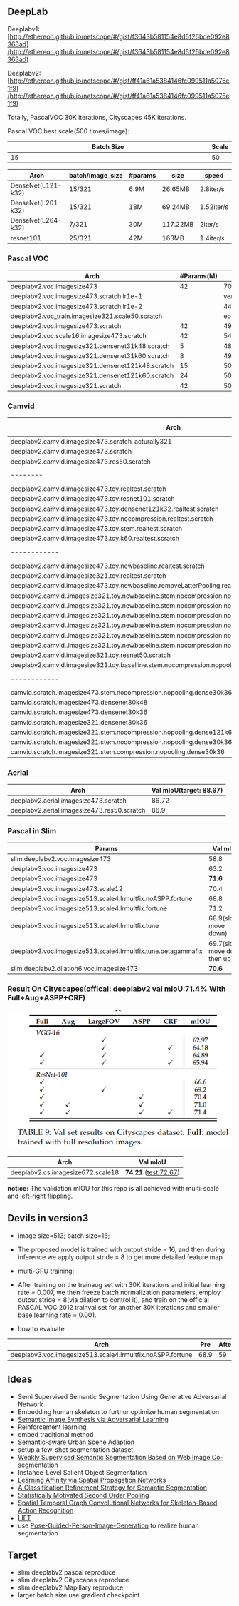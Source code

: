 <style>
table:nth-of-type(1) {
    display:table;
    width:100%;
}
table:nth-of-type(1) th:nth-of-type(2) {
    width:10%;
}
</style>

## DeepLab


Deeplabv1: [http://ethereon.github.io/netscope/#/gist/f3643b581154e8d6f26bde092e8363ad](http://ethereon.github.io/netscope/#/gist/f3643b581154e8d6f26bde092e8363ad)

Deeplabv2: [http://ethereon.github.io/netscope/#/gist/ff41a61a5384146fc099511a5075e1f9](http://ethereon.github.io/netscope/#/gist/ff41a61a5384146fc099511a5075e1f9)

Totally, PascalVOC 30K iterations, Cityscapes 45K iterations.

Pascal VOC best scale(500 times/image):

Batch Size | Scale
------------ | -------------
15| 50

Arch|batch/image_size| #params| size |speed
--| --| --| ----| ----
DenseNet(L121-k32)|15/321| 6.9M|26.65MB|2.8iter/s
DenseNet(L201-k32)|15/321| 18M|69.24MB|1.52iter/s
DenseNet(L264-k32)|7/321| 30M|117.22MB|2iter/s
resnet101|25/321|42M|163MB|1.4iter/s|



### Pascal VOC

Arch | #Params(M) |Val mIoU 
------------ | -------------| -------------
deeplabv2.voc.imagesize473|42|70.5
deeplabv2.voc.imagesize473.scratch.lr1e-1||very low
deeplabv2.voc.imagesize473.scratch.lr1e-2|| 44.1
deeplabv2.voc_train.imagesize321.scale50.scratch||epoch5:27,terminated
deeplabv2.voc.imagesize473.scratch|42|49.9
deeplabv2.voc.scale16.imagesize473.scratch|42|54.6
deeplabv2.voc.imagesize321.densenet31k48.scratch|5|48.6
deeplabv2.voc.imagesize321.densenet31k60.scratch|8|49.4
deeplabv2.voc.imagesize321.densenet121k48.scratch|15|50.6
deeplabv2.voc.imagesize321.densenet121k60.scratch|24|50.2
deeplabv2.voc.imagesize321.scratch|42|50.1


### Camvid 

Arch | #Params(M) |Test mIoU(66)
| -------- | -------- | -------- |
deeplabv2.camvid.imagesize473.scratch_acturally321||(val:62.5) 49
deeplabv2.camvid.imagesize473.scratch|47|(val:62.5)
deeplabv2.camvid.imagesize473.res50.scratch|23|(val:56.7)
-------- | -------------| -------------
deeplabv2.camvid.imagesize473.toy.realtest.scratch|2.9|**38**
deeplabv2.camvid.imagesize473.toy.resnet101.scratch|42.7|49.1
deeplabv2.camvid.imagesize473.toy.densenet121k32.realtest.scratch|6.9|44.3
deeplabv2.camvid.imagesize473.toy.nocompression.realtest.scratch|5.2|44.1
deeplabv2.camvid.imagesize473.toy.stem.realtest.scratch|3.2|42.9
deeplabv2.camvid.imagesize473.toy.k60.realtest.scratch|8.2|38
------------ | -------------| -------------
deeplabv2.camvid.imagesize473.toy.newbaseline.realtest.scratch|2.9|38
deeplabv2.camvid.imagesize321.toy.realtest.scratch|2.9|50
deeplabv2.camvid.imagesize473.toy.newbaseline.removeLatterPooling.realtest.scratch|2.9|44.1
deeplabv2.camvid..imagesize321.toy.newbaseline.stem.nocompression.nopooling.dense30k36|5.7|52
deeplabv2.camvid..imagesize321.toy.newbaseline.stem.nocompression.nopooling.dense30k36.senet(ratio=8)|5.7|52.3
deeplabv2.camvid..imagesize321.toy.newbaseline.stem.nocompression.nopooling.dense30k36.senet4|5.7|53.1
deeplabv2.camvid..imagesize321.toy.newbaseline.stem.nocompression.nopooling.dense30k48|9.6|54.8
deeplabv2.camvid..imagesize321.toy.newbaseline.stem.nocompression.nopooling.dense30k36.senet(ratio=4)|13.5|?
deeplabv2.camvid..imagesize321.toy.newbaseline.stem.nocompression.nopooling.dense30k36.senet1|5.8|52.7
deeplabv2.camvid.imagesize321.toy.resnet50.scratch|23.7|51.7
deeplabv2.camvid.imagesize321.toy.baselline.stem.nocompression.nopooling.dense121k24.senet4|7.6|52.4
------------ | -------------| -------------
camvid.scratch.imagesize473.stem.nocompression.nopooling.dense30k36||50,termiated
camvid.scratch.imagesize473.densenet30k48||50,terminated
camvid.scratch.imagesize473.densenet30k36||50,terminated
camvid.scratch.imagesize321.densenet30k36|2.9|56
camvid.scratch.imagesize321.stem.nocompression.nopooling.dense121k60|7.6|?
camvid.scratch.imagesize321.stem.nocompression.nopooling.dense30k36|5.7|60
camvid.scratch.imagesize321.stem.compression.nopooling.dense30k36|3.2|58.8


### Aerial 

Arch | Val mIoU(target: 88.67)
------------ | -------------
deeplabv2.aerial.imagesize473.scratch|86.72
deeplabv2.aerial.imagesize473.res50.scratch|86.9










### Pascal in Slim
Params | Val mIoU
------------ | -------------
slim.deeplabv2.voc.imagesize473| 58.8
deeplabv3.voc.imagesize473|63.2
deeplabv3.voc.imagesize473|**71.6**
deeplabv3.voc.imagesize473.scale12|70.4
deeplabv3.voc.imagesize513.scale4.lrmultfix.noASPP.fortune|68.8
deeplabv3.voc.imagesize513.scale4.lrmultfix.fortune|71.2
deeplabv3.voc.imagesize513.scale4.lrmultfix.tune|68.9(slowly move down)
deeplabv3.voc.imagesize513.scale4.lrmultfix.tune.betagammafix|69.7(slowly move down then up)
slim.deeplabv2.dilation6.voc.imagesize473|**70.6**



### Result On Cityscapes(offical: deeplabv2 val mIoU:71.4% With Full+Aug+ASPP+CRF)

![cs.png](cs.png)


Arch | Val mIoU
------------ | -------------
deeplabv2.cs.imagesize672.scale18|**74.21** ([test:72.67](https://www.cityscapes-dataset.com/evaluation-results/?submissionID=984))


**notice:** The validation mIOU for this repo is  all achieved  with multi-scale and left-right flippling.

## Devils in version3

* image size=513; batch size=16;

* The proposed model is trained with output stride = 16, and then during inference we apply output stride = 8 to get more detailed feature map. 

* multi-GPU training;

* After training on the trainaug set with 30K iterations and initial learning rate = 0.007, we then freeze batch normalization
parameters, employ output stride = 8(via dilation to control it), and train on the official PASCAL VOC 2012 trainval set for another 30K iterations and smaller base learning rate = 0.001.

* how to evaluate

Arch | Pre | After
------------ | -------------| -------------
deeplabv3.voc.imagesize513.scale4.lrmultfix.noASPP.fortune| 68.9 |59 |


## Ideas

*  Semi Supervised Semantic Segmentation Using Generative Adversarial Network
*  Embedding human skeleton to furthur optimize human segmentation
*  [Semantic Image Synthesis via Adversarial Learning](https://github.com/dongzhuoyao/pytorchgo/tree/master/example/SISviaAL)
*  Reinforcement learning
*  embed traditional method
*  [Semantic-aware  Urban Scene Adaption](https://github.com/Peilun-Li/SG-GAN)
* setup a few-shot segmentation dataset.
* [Weakly Supervised Semantic Segmentation Based on Web Image Co-segmentation](https://ascust.github.io/WSS/)
* Instance-Level Salient Object Segmentation
* [Learning Affinity via Spatial Propagation Networks](https://arxiv.org/abs/1710.01020)
*  [A Classification Refinement Strategy for Semantic Segmentation](https://arxiv.org/abs/1801.07674)
* [Statistically Motivated Second Order Pooling](https://arxiv.org/abs/1801.07492)
* [Spatial Temporal Graph Convolutional Networks for Skeleton-Based Action
Recognition](https://arxiv.org/abs/1801.07455)
*  [LIFT](https://github.com/cvlab-epfl/tf-lift)
* use [Pose-Guided-Person-Image-Generation](https://github.com/charliememory/Pose-Guided-Person-Image-Generation) to realize human segmentation

## Target

*  slim deeplabv2 pascal reproduce
*  slim deeplabv2 Cityscapes reproduce
*  slim deeplabv2 Mapillary reproduce
* larger batch size use gradient checkpoint
